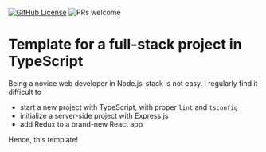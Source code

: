 [![GitHub License](https://img.shields.io/github/license/maacpiash/fullstack-typescript-project?style=flat-square)](https://github.com/maacpiash/fullstack-typescript-project/blob/master/LICENSE)
![PRs welcome](https://img.shields.io/badge/PRs-welcome!-brightgreen?style=flat-square)

# Template for a full-stack project in TypeScript

Being a novice web developer in Node.js-stack is not easy. I regularly find it difficult to

- start a new project with TypeScript, with proper `lint` and `tsconfig`
- initialize a server-side project with Express.js
- add Redux to a brand-new React app

Hence, this template!
